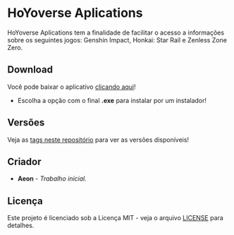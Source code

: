 # HoYoverse Aplications

HoYoverse Aplications tem a finalidade de facilitar o acesso a informações sobre os seguintes jogos: Genshin Impact, Honkai: Star Rail e Zenless Zone Zero.

## Download

Você pode baixar o aplicativo [clicando aqui](https://github.com/zAeonDev/hoyoverse-aplications/releases)!

* Escolha a opção com o final **.exe** para instalar por um instalador!

## Versões

Veja as [tags neste repositório](https://github.com/zAeonDev/hoyoverse-aplications/tags) para ver as versões disponíveis!

## Criador

* **Aeon** - *Trabalho inicial.*

## Licença

Este projeto é licenciado sob a Licença MIT - veja o arquivo [LICENSE](LICENSE) para detalhes.
